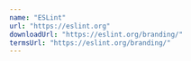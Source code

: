 ```yaml
---
name: "ESLint"
url: "https://eslint.org"
downloadUrl: "https://eslint.org/branding/"
termsUrl: "https://eslint.org/branding/"
---
```

